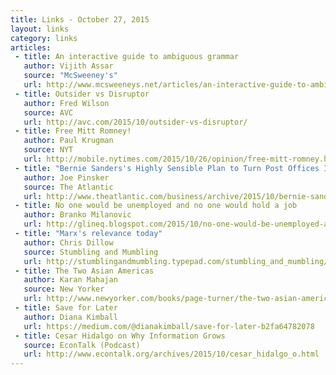 ```yaml
---
title: Links - October 27, 2015
layout: links
category: links
articles:
 - title: An interactive guide to ambiguous grammar
   author: Vijith Assar
   source: "McSweeney's"
   url: http://www.mcsweeneys.net/articles/an-interactive-guide-to-ambiguous-grammar
 - title: Outsider vs Disruptor
   author: Fred Wilson
   source: AVC
   url: http://avc.com/2015/10/outsider-vs-disruptor/
 - title: Free Mitt Romney!
   author: Paul Krugman
   source: NYT
   url: http://mobile.nytimes.com/2015/10/26/opinion/free-mitt-romney.html
 - title: "Bernie Sanders's Highly Sensible Plan to Turn Post Offices Into Banks"
   author: Joe Pinsker
   source: The Atlantic
   url: http://www.theatlantic.com/business/archive/2015/10/bernie-sanders-lets-turn-post-offices-into-banks/411589/
 - title: No one would be unemployed and no one would hold a job
   author: Branko Milanovic
   url: http://glineq.blogspot.com/2015/10/no-one-would-be-unemployed-and-no-one.html
 - title: "Marx's relevance today"
   author: Chris Dillow
   source: Stumbling and Mumbling
   url: http://stumblingandmumbling.typepad.com/stumbling_and_mumbling/2015/10/marxs-relevance-today.html
 - title: The Two Asian Americas
   author: Karan Mahajan
   source: New Yorker
   url: http://www.newyorker.com/books/page-turner/the-two-asian-americas
 - title: Save for Later
   author: Diana Kimball
   url: https://medium.com/@dianakimball/save-for-later-b2fa64782078
 - title: Cesar Hidalgo on Why Information Grows
   source: EconTalk (Podcast)
   url: http://www.econtalk.org/archives/2015/10/cesar_hidalgo_o.html
---
```

